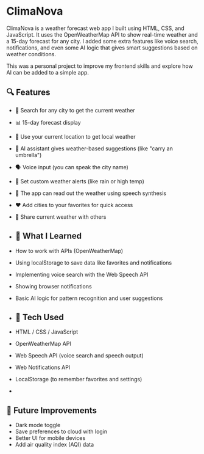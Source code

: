 # ClimaNova
ClimaNova is a weather forecast web app I built using HTML, CSS, and JavaScript. It uses the OpenWeatherMap API to show real-time weather and a 15-day forecast for any city. I added some extra features like voice search, notifications, and even some AI logic that gives smart suggestions based on weather conditions.

This was a personal project to improve my frontend skills and explore how AI can be added to a simple app.

## 🔍 Features

- 🔎 Search for any city to get the current weather
- 📊 15-day forecast display
- 📍 Use your current location to get local weather
- 🧠 AI assistant gives weather-based suggestions (like "carry an umbrella")
- 🗣️ Voice input (you can speak the city name)
- 🔔 Set custom weather alerts (like rain or high temp)
- 📢 The app can read out the weather using speech synthesis
- ❤️ Add cities to your favorites for quick access
- 🔗 Share current weather with others

- ## 🧪 What I Learned

- How to work with APIs (OpenWeatherMap)
- Using localStorage to save data like favorites and notifications
- Implementing voice search with the Web Speech API
- Showing browser notifications
- Basic AI logic for pattern recognition and user suggestions

- ## 📁 Tech Used

- HTML / CSS / JavaScript
- OpenWeatherMap API
- Web Speech API (voice search and speech output)
- Web Notifications API
- LocalStorage (to remember favorites and settings)

- 
## 📝 Future Improvements

- Dark mode toggle
- Save preferences to cloud with login
- Better UI for mobile devices
- Add air quality index (AQI) data
